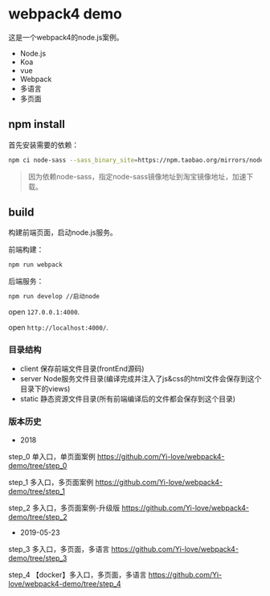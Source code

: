 # webpack4 demo
这是一个webpack4的node.js案例。

- Node.js
- Koa
- vue
- Webpack
- 多语言
- 多页面

## npm install
首先安装需要的依赖：

```sh
npm ci node-sass --sass_binary_site=https://npm.taobao.org/mirrors/node-sass/
```

> 因为依赖node-sass，指定node-sass镜像地址到淘宝镜像地址，加速下载。

## build
构建前端页面，启动node.js服务。

前端构建：

```sh
npm run webpack
```

后端服务：
```sh
npm run develop //启动node
```

open `127.0.0.1:4000`.

open `http://localhost:4000/`.

### 目录结构

- client  保存前端文件目录(frontEnd源码)
- server  Node服务文件目录(编译完成并注入了js&css的html文件会保存到这个目录下的views)
- static  静态资源文件目录(所有前端编译后的文件都会保存到这个目录)

### 版本历史

- 2018

step_0 单入口，单页面案例 https://github.com/Yi-love/webpack4-demo/tree/step_0

step_1 多入口，多页面案例  https://github.com/Yi-love/webpack4-demo/tree/step_1

step_2 多入口，多页面案例-升级版 https://github.com/Yi-love/webpack4-demo/tree/step_2

- 2019-05-23

step_3 多入口，多页面，多语言 https://github.com/Yi-love/webpack4-demo/tree/step_3

step_4 【docker】多入口，多页面，多语言  https://github.com/Yi-love/webpack4-demo/tree/step_4